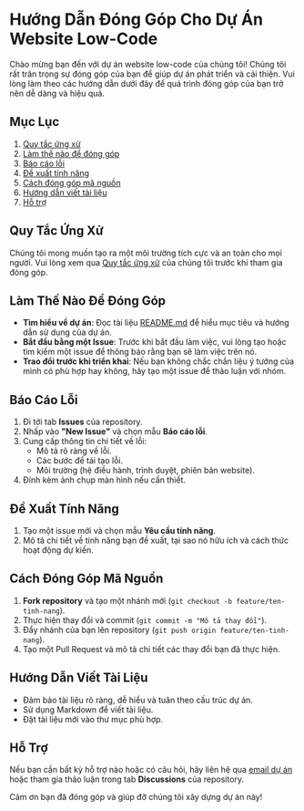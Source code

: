 # Hướng Dẫn Đóng Góp Cho Dự Án Website Low-Code

Chào mừng bạn đến với dự án website low-code của chúng tôi! Chúng tôi rất trân trọng sự đóng góp của bạn để giúp dự án phát triển và cải thiện. Vui lòng làm theo các hướng dẫn dưới đây để quá trình đóng góp của bạn trở nên dễ dàng và hiệu quả.

## Mục Lục
1. [Quy tắc ứng xử](#quy-tắc-ứng-xử)
2. [Làm thế nào để đóng góp](#làm-thế-nào-để-đóng-góp)
3. [Báo cáo lỗi](#báo-cáo-lỗi)
4. [Đề xuất tính năng](#đề-xuất-tính-năng)
5. [Cách đóng góp mã nguồn](#cách-đóng-góp-mã-nguồn)
6. [Hướng dẫn viết tài liệu](#hướng-dẫn-viết-tài-liệu)
7. [Hỗ trợ](#hỗ-trợ)

## Quy Tắc Ứng Xử
Chúng tôi mong muốn tạo ra một môi trường tích cực và an toàn cho mọi người. Vui lòng xem qua [Quy tắc ứng xử](CODE_OF_CONDUCT.md) của chúng tôi trước khi tham gia đóng góp.

## Làm Thế Nào Để Đóng Góp
- **Tìm hiểu về dự án**: Đọc tài liệu [README.md](../README.md) để hiểu mục tiêu và hướng dẫn sử dụng của dự án.
- **Bắt đầu bằng một Issue**: Trước khi bắt đầu làm việc, vui lòng tạo hoặc tìm kiếm một issue để thông báo rằng bạn sẽ làm việc trên nó.
- **Trao đổi trước khi triển khai**: Nếu bạn không chắc chắn liệu ý tưởng của mình có phù hợp hay không, hãy tạo một issue để thảo luận với nhóm.

## Báo Cáo Lỗi
1. Đi tới tab **Issues** của repository.
2. Nhấp vào **"New Issue"** và chọn mẫu **Báo cáo lỗi**.
3. Cung cấp thông tin chi tiết về lỗi:
   - Mô tả rõ ràng về lỗi.
   - Các bước để tái tạo lỗi.
   - Môi trường (hệ điều hành, trình duyệt, phiên bản website).
4. Đính kèm ảnh chụp màn hình nếu cần thiết.

## Đề Xuất Tính Năng
1. Tạo một issue mới và chọn mẫu **Yêu cầu tính năng**.
2. Mô tả chi tiết về tính năng bạn đề xuất, tại sao nó hữu ích và cách thức hoạt động dự kiến.

## Cách Đóng Góp Mã Nguồn
1. **Fork repository** và tạo một nhánh mới (`git checkout -b feature/ten-tinh-nang`).
2. Thực hiện thay đổi và commit (`git commit -m "Mô tả thay đổi"`).
3. Đẩy nhánh của bạn lên repository (`git push origin feature/ten-tinh-nang`).
4. Tạo một Pull Request và mô tả chi tiết các thay đổi bạn đã thực hiện.

## Hướng Dẫn Viết Tài Liệu
- Đảm bảo tài liệu rõ ràng, dễ hiểu và tuân theo cấu trúc dự án.
- Sử dụng Markdown để viết tài liệu.
- Đặt tài liệu mới vào thư mục phù hợp.

## Hỗ Trợ
Nếu bạn cần bất kỳ hỗ trợ nào hoặc có câu hỏi, hãy liên hệ qua [email dự án](mailto:dong10082003@gmail.com) hoặc tham gia thảo luận trong tab **Discussions** của repository.

Cảm ơn bạn đã đóng góp và giúp đỡ chúng tôi xây dựng dự án này!